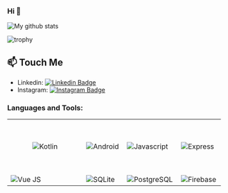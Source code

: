 ### Hi  👋

![My github stats](https://github-readme-stats.vercel.app/api?username=nfadhil13)

![trophy](https://github-profile-trophy.vercel.app/?username=nfadhil13&theme=onedark&margin-w=15&&title=MultiLanguage,Commit,Followers,Repositories)


## 📫 Touch Me
- Linkedin: 
[![Linkedin Badge](https://img.shields.io/badge/-M%20Naufal%20F%20-blue?logo=Linkedin&logoColor=white&link=https://www.linkedin.com/in/naufal-fadhil-6a15171b4/)](https://www.linkedin.com/in/naufal-fadhil-6a15171b4/)
- Instagram: [![Instagram Badge](https://img.shields.io/badge/-nfadhil13-E4405F?logo=instagram&logoColor=white&link=https://instagram.com/palpadil/)](https://instagram.com/palpadil/)



### Languages and Tools:
|   |   |   |   |
|---|---|---|---|
| <img align="left" alt="Kotlin" style="margin:50px;"  src="https://img.shields.io/badge/Android-3DDC84?style=for-the-badge&logo=android&logoColor=white"/>  |    <img align="left" alt="Android"   src="https://img.shields.io/badge/Kotlin-0095D5?&style=for-the-badge&logo=kotlin&logoColor=white"/> |  <img align="left" alt="Javascript" src="https://img.shields.io/badge/JavaScript-323330?style=for-the-badge&logo=javascript&logoColor=F7DF1E"/>   |   <img align="left" alt="Express"   src="https://img.shields.io/badge/Express.js-000000?style=for-the-badge&logo=express&logoColor=white"/>  |
|   <img align="left" alt="Vue JS"  src="https://img.shields.io/badge/Vue.js-35495E?style=for-the-badge&logo=vue-dot-js&logoColor=4FC08D"/>  |    <img align="left" alt="SQLite"   src="https://img.shields.io/badge/SQLite-07405E?style=for-the-badge&logo=sqlite&logoColor=white"/> |  <img align="left" alt="PostgreSQL"  src="https://img.shields.io/badge/PostgreSQL-316192?style=for-the-badge&logo=postgresql&logoColor=white"/>   |   <img align="left" alt="Firebase"  src="https://img.shields.io/badge/firebase-ffca28?style=for-the-badge&logo=firebase&logoColor=black"/>  |
  











